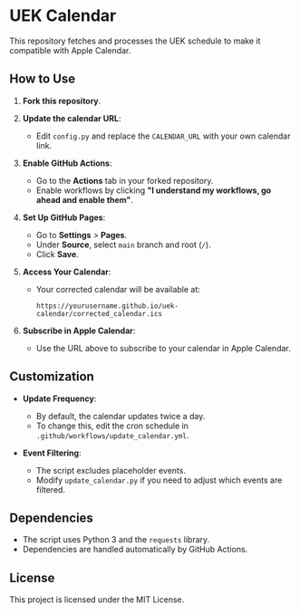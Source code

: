 # UEK Calendar

This repository fetches and processes the UEK schedule to make it compatible with Apple Calendar.

## How to Use

1. **Fork this repository**.

2. **Update the calendar URL**:

   - Edit `config.py` and replace the `CALENDAR_URL` with your own calendar link.

3. **Enable GitHub Actions**:

   - Go to the **Actions** tab in your forked repository.
   - Enable workflows by clicking **"I understand my workflows, go ahead and enable them"**.

4. **Set Up GitHub Pages**:

   - Go to **Settings** > **Pages**.
   - Under **Source**, select `main` branch and root (`/`).
   - Click **Save**.

5. **Access Your Calendar**:

   - Your corrected calendar will be available at:
     ```
     https://yourusername.github.io/uek-calendar/corrected_calendar.ics
     ```

6. **Subscribe in Apple Calendar**:

   - Use the URL above to subscribe to your calendar in Apple Calendar.

## Customization

- **Update Frequency**:

  - By default, the calendar updates twice a day.
  - To change this, edit the cron schedule in `.github/workflows/update_calendar.yml`.

- **Event Filtering**:

  - The script excludes placeholder events.
  - Modify `update_calendar.py` if you need to adjust which events are filtered.

## Dependencies

- The script uses Python 3 and the `requests` library.
- Dependencies are handled automatically by GitHub Actions.

## License

This project is licensed under the MIT License.
